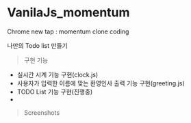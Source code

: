 # VanilaJs_momentum

Chrome new tap : momentum clone coding   

나만의 Todo list 만들기   
>구현 기능 
+ 실시간 시계 기능 구현(clock.js)   
+ 사용자가 입력한 이름에 맞는 환영인사 출력 기능 구현(greeting.js)  
+ TODO List 기능 구현(진행중)
+
>Screenshots
